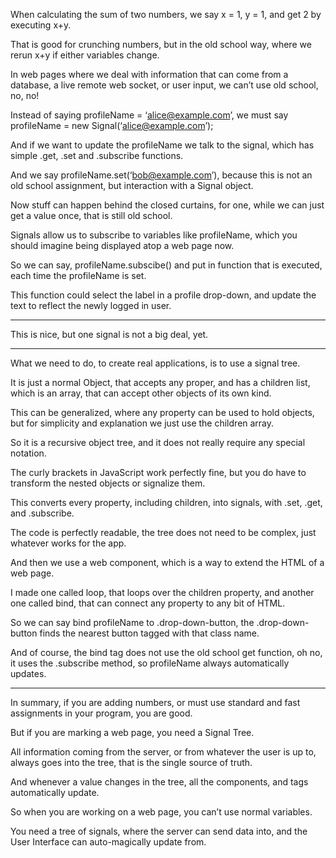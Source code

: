 When calculating the sum of two numbers,
we say x = 1, y = 1, and get 2 by executing x+y.

That is good for crunching numbers,
but in the old school way, where we rerun x+y if either variables change.

In web pages where we deal with information that can come from a database,
a live remote web socket, or user input, we can’t use old school, no, no!

Instead of saying profileName = ‘alice@example.com’,
we must say profileName = new Signal(‘alice@example.com’);

And if we want to update the profileName we talk to the signal,
which has simple .get, .set and .subscribe functions.

And we say  profileName.set(‘bob@example.com’),
because this is not an old school assignment, but interaction with a Signal object.

Now stuff can happen behind the closed curtains,
for one, while we can just get a value once, that is still old school.

Signals allow us to subscribe to variables like profileName,
which you should imagine being displayed atop a web page now.

So we can say,  profileName.subscibe() and put in function that is executed,
each time the profileName is set.

This function could select the label in a profile drop-down,
and update the text to reflect the newly logged in user.

---

This is nice, but one signal is not a big deal,
yet.

---

What we need to do,
to create real applications, is to use a signal tree.

It is just a normal Object, that accepts any proper, and has a children list,
which is an array, that can accept other objects of its own kind.

This can be generalized, where any property can be used to hold objects,
but for simplicity and explanation we just use the children array.

So it is a recursive object tree,
and it does not really require any special notation.

The curly brackets in JavaScript work perfectly fine,
but you do have to transform the nested objects or signalize them.

This converts every property, including children,
into signals, with .set, .get, and .subscribe.

The code is perfectly readable,
the tree does not need to be complex, just whatever works for the app.

And then we use a web component,
which is a way to extend the HTML of a web page.

I made one called loop, that loops over the children property,
and another one called bind, that can connect any property to any bit of HTML.

So we can say bind profileName to .drop-down-button,
the .drop-down-button finds the nearest button tagged with that class name.

And of course, the bind tag does not use the old school get function, oh no,
it uses the .subscribe method, so profileName always automatically updates.

---

In summary, if you are adding numbers,
or must use standard and fast assignments in your program, you are good.

But if you are marking a web page,
you need a Signal Tree.

All information coming from the server, or from whatever the user is up to,
always goes into the tree, that is the single source of truth.

And whenever a value changes in the tree,
all the components, and tags automatically update.

So when you are working on a web page,
you can’t use normal variables.

You need a tree of signals,
where the server can send data into, and the User Interface can auto-magically update from.
